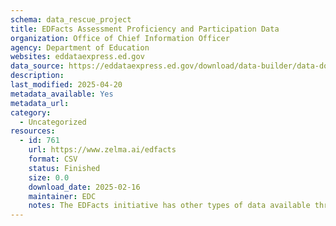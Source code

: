 ```yaml
---
schema: data_rescue_project 
title: EDFacts Assessment Proficiency and Participation Data
organization: Office of Chief Information Officer
agency: Department of Education
websites: eddataexpress.ed.gov
data_source: https://eddataexpress.ed.gov/download/data-builder/data-download-tool?f%5B0%5D=school_year%3A2022-2023&f%5B1%5D=state_name%3AALABAMA
description: 
last_modified: 2025-04-20
metadata_available: Yes
metadata_url: 
category:
  - Uncategorized
resources:
  - id: 761
    url: https://www.zelma.ai/edfacts
    format: CSV
    status: Finished
    size: 0.0
    download_date: 2025-02-16
    maintainer: EDC
    notes: The EDFacts initiative has other types of data available through the ED Data Express. The archived data currently only include the assessment performance and participation rate data files.
---
```

